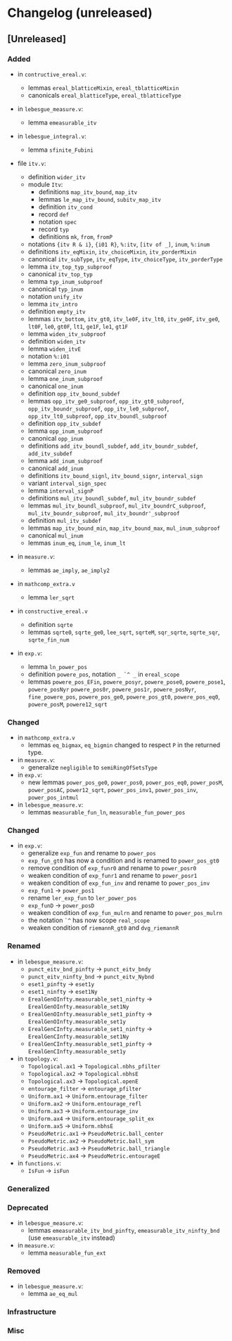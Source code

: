 # Changelog (unreleased)

## [Unreleased]

### Added

- in `contructive_ereal.v`:
  + lemmas `ereal_blatticeMixin`, `ereal_tblatticeMixin`
  + canonicals `ereal_blatticeType`, `ereal_tblatticeType`
- in `lebesgue_measure.v`:
  + lemma `emeasurable_itv`
- in `lebesgue_integral.v`:
  + lemma `sfinite_Fubini`

- file `itv.v`:
  + definition `wider_itv`
  + module `Itv`:
    * definitions `map_itv_bound`, `map_itv`
    * lemmas `le_map_itv_bound`, `subitv_map_itv`
    * definition `itv_cond`
    * record `def`
    * notation `spec`
    * record `typ`
    * definitions `mk`, `from`, `fromP`
  + notations `{itv R & i}`, `{i01 R}`, `%:itv`, `[itv of _]`, `inum`, `%:inum`
  + definitions `itv_eqMixin`, `itv_choiceMixin`, `itv_porderMixin`
  + canonical `itv_subType`, `itv_eqType`, `itv_choiceType`, `itv_porderType`
  + lemma `itv_top_typ_subproof`
  + canonical `itv_top_typ`
  + lemma `typ_inum_subproof`
  + canonical `typ_inum`
  + notation `unify_itv`
  + lemma `itv_intro`
  + definition `empty_itv`
  + lemmas `itv_bottom`, `itv_gt0`, `itv_le0F`, `itv_lt0`, `itv_ge0F`, `itv_ge0`, `lt0F`, `le0`, `gt0F`, `lt1`,
    `ge1F`, `le1`, `gt1F`
  + lemma `widen_itv_subproof`
  + definition `widen_itv`
  + lemma `widen_itvE`
  + notation `%:i01`
  + lemma `zero_inum_subproof`
  + canonical `zero_inum`
  + lemma `one_inum_subproof`
  + canonical `one_inum`
  + definition `opp_itv_bound_subdef`
  + lemmas `opp_itv_ge0_subproof`, `opp_itv_gt0_subproof`, `opp_itv_boundr_subproof`,
    `opp_itv_le0_subproof`, `opp_itv_lt0_subproof`, `opp_itv_boundl_subproof`
  + definition `opp_itv_subdef`
  + lemma `opp_inum_subproof `
  + canonical `opp_inum`
  + definitions `add_itv_boundl_subdef`, `add_itv_boundr_subdef`, `add_itv_subdef`
  + lemma `add_inum_subproof`
  + canonical `add_inum`
  + definitions `itv_bound_signl`, `itv_bound_signr`, `interval_sign`
  + variant `interval_sign_spec`
  + lemma `interval_signP`
  + definitions `mul_itv_boundl_subdef`, `mul_itv_boundr_subdef`
  + lemmas `mul_itv_boundl_subproof`, `mul_itv_boundrC_subproof`, `mul_itv_boundr_subproof`,
    `mul_itv_boundr'_subproof`
  + definition `mul_itv_subdef`
  + lemmas `map_itv_bound_min`, `map_itv_bound_max`, `mul_inum_subproof`
  + canonical `mul_inum`
  + lemmas `inum_eq`, `inum_le`, `inum_lt`
- in `measure.v`:
  + lemmas `ae_imply`, `ae_imply2`
- in `mathcomp_extra.v`
  + lemma `ler_sqrt`
- in `constructive_ereal.v`
  + definition `sqrte`
  + lemmas `sqrte0`, `sqrte_ge0`, `lee_sqrt`, `sqrteM`, `sqr_sqrte`,
    `sqrte_sqr`, `sqrte_fin_num`
- in `exp.v`:
  + lemma `ln_power_pos`
  + definition `powere_pos`, notation ``` _ `^ _ ``` in `ereal_scope`
  + lemmas `powere_pos_EFin`, `powere_posyr`, `powere_pose0`,
    `powere_pose1`, `powere_posNyr` `powere_pos0r`, `powere_pos1r`,
    `powere_posNyr`, `fine_powere_pos`, `powere_pos_ge0`,
    `powere_pos_gt0`, `powere_pos_eq0`, `powere_posM`, `powere12_sqrt`

### Changed

- in `mathcomp_extra.v`
  + lemmas `eq_bigmax`, `eq_bigmin` changed to respect `P` in the returned type.
- in `measure.v`:
  + generalize `negligible` to `semiRingOfSetsType`
- in `exp.v`:
  + new lemmas `power_pos_ge0`, `power_pos0`, `power_pos_eq0`,
    `power_posM`, `power_posAC`, `power12_sqrt`, `power_pos_inv1`,
    `power_pos_inv`, `power_pos_intmul`
- in `lebesgue_measure.v`:
  + lemmas `measurable_fun_ln`, `measurable_fun_power_pos`

### Changed

- in `exp.v`:
  + generalize `exp_fun` and rename to `power_pos`
  + `exp_fun_gt0` has now a condition and is renamed to `power_pos_gt0`
  + remove condition of `exp_funr0` and rename to `power_posr0`
  + weaken condition of `exp_funr1` and rename to `power_posr1`
  + weaken condition of `exp_fun_inv` and rename to `power_pos_inv`
  + `exp_fun1` -> `power_pos1`
  + rename `ler_exp_fun` to `ler_power_pos`
  + `exp_funD` -> `power_posD`
  + weaken condition of `exp_fun_mulrn` and rename to `power_pos_mulrn`
  + the notation ``` `^ ``` has now scope `real_scope`
  + weaken condition of `riemannR_gt0` and `dvg_riemannR`

### Renamed

- in `lebesgue_measure.v`:
  + `punct_eitv_bnd_pinfty` -> `punct_eitv_bndy`
  + `punct_eitv_ninfty_bnd` -> `punct_eitv_Nybnd`
  + `eset1_pinfty` -> `eset1y`
  + `eset1_ninfty` -> `eset1Ny`
  + `ErealGenOInfty.measurable_set1_ninfty` -> `ErealGenOInfty.measurable_set1Ny`
  + `ErealGenOInfty.measurable_set1_pinfty` -> `ErealGenOInfty.measurable_set1y`
  + `ErealGenCInfty.measurable_set1_ninfty` -> `ErealGenCInfty.measurable_set1Ny`
  + `ErealGenCInfty.measurable_set1_pinfty` -> `ErealGenCInfty.measurable_set1y`
- in `topology.v`:
  + `Topological.ax1` -> `Topological.nbhs_pfilter`
  + `Topological.ax2` -> `Topological.nbhsE`
  + `Topological.ax3` -> `Topological.openE`
  + `entourage_filter` -> `entourage_pfilter`
  + `Uniform.ax1` -> `Uniform.entourage_filter`
  + `Uniform.ax2` -> `Uniform.entourage_refl`
  + `Uniform.ax3` -> `Uniform.entourage_inv`
  + `Uniform.ax4` -> `Uniform.entourage_split_ex`
  + `Uniform.ax5` -> `Uniform.nbhsE`
  + `PseudoMetric.ax1` -> `PseudoMetric.ball_center`
  + `PseudoMetric.ax2` -> `PseudoMetric.ball_sym`
  + `PseudoMetric.ax3` -> `PseudoMetric.ball_triangle`
  + `PseudoMetric.ax4` -> `PseudoMetric.entourageE`
- in `functions.v`:
  + `IsFun` -> `isFun`

### Generalized

### Deprecated

- in `lebesgue_measure.v`:
  + lemmas `emeasurable_itv_bnd_pinfty`, `emeasurable_itv_ninfty_bnd`
    (use `emeasurable_itv` instead)
- in `measure.v`:
  + lemma `measurable_fun_ext`

### Removed

- in `lebesgue_measure.v`:
  + lemma `ae_eq_mul`

### Infrastructure

### Misc
